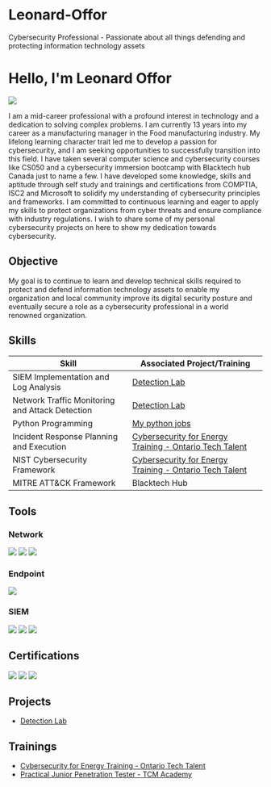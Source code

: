 # Leonard-Offor
Cybersecurity Professional - Passionate about all things defending and protecting information technology assets


# Hello, I'm Leonard Offor
<a href="https://www.linkedin.com/in/leonard-offor/"><img src="https://img.shields.io/badge/-LinkedIn-0072b1?&style=for-the-badge&logo=linkedin&logoColor=white" /></a>

I am a mid-career professional with a profound interest in technology and a dedication to solving complex problems. I am currently 13 years into my career as a manufacturing manager in the Food manufacturing industry. My lifelong learning character trait led me to develop a passion for cybersecurity, and I am seeking opportunities to successfully transition into this field. I have taken several computer science and cybersecurity courses like CS050 and a cybersecurity immersion bootcamp with Blacktech hub Canada just to name a few. I have developed some knowledge, skills and aptitude through self study and trainings and certifications from COMPTIA, ISC2 and Microsoft to solidify my understanding of cybersecurity principles and frameworks. I am committed to continuous learning and eager to apply my skills to protect organizations from cyber threats and ensure compliance with industry regulations. I wish to share some of my personal cybersecurity projects on here to show my dedication towards cybersecurity.

## Objective

My goal is to continue to learn and develop technical skills required to protect and defend information technology assets to enable my organization and local community improve its digital security posture and eventually secure a role as a cybersecurity professional in a world renowned organization.

## Skills

| Skill                                         | Associated Project/Training       |
|-----------------------------------------------|---------------------------------------------------|
| SIEM Implementation and Log Analysis          | <a href="https://github.com/Davinci042/Detection-Lab">Detection Lab</a>|
| Network Traffic Monitoring and Attack Detection | <a href="https://github.com/Davinci042/Detection-Lab">Detection Lab</a>|
| Python Programming                            |<a href="https://github.com/Davinci042/Python_jobs">My python jobs</a> |
| Incident Response Planning and Execution      | <a href="https://github.com/Davinci042/Ontario-Tech-Cybersecurity-for-Energy-">Cybersecurity for Energy Training - Ontario Tech Talent</a>|
| NIST Cybersecurity Framework                  |  <a href="https://github.com/Davinci042/Ontario-Tech-Cybersecurity-for-Energy-">Cybersecurity for Energy Training - Ontario Tech Talent</a>|
| MITRE ATT&CK Framework                        | Blacktech Hub|


## Tools

### Network
<div>
    <img src="https://img.shields.io/badge/-Wireshark-1679A7?&style=for-the-badge&logo=Wireshark&logoColor=white" />
    <img src="https://img.shields.io/badge/-Nmap-990000?&style=for-the-badge&logo=nmap&logoColor=white" />
    <img src="https://img.shields.io/badge/-Metasploit-ED1C24?&style=for-the-badge&logo=metasploit&logoColor=white" />

</div>

### Endpoint
<div>
    <img src="https://img.shields.io/badge/-Microsoft_Defender_for_Endpoint-00A4EF?&style=for-the-badge&logo=Microsoft&logoColor=white" />
</div>

### SIEM
<div>
    <img src="https://img.shields.io/badge/-Microsoft_Sentinel-0078D4?&style=for-the-badge&logo=Microsoft&logoColor=white" />
    <img src="https://img.shields.io/badge/-Splunk-000000?&style=for-the-badge&logo=Splunk&logoColor=white" />
    <img src="https://img.shields.io/badge/-Elastic-005571?&style=for-the-badge&logo=Elastic&logoColor=white" />
</div>

## Certifications
<div>
<img src="https://img.shields.io/badge/-Security%2B-FF0000?&style=for-the-badge&logo=CompTIA&logoColor=white" />
<img src="https://img.shields.io/badge/-Azure%20Fundamentals-0078D4?&style=for-the-badge&logo=microsoftazure&logoColor=white" />
<img src="https://img.shields.io/badge/-ISC2%20Cybersecurity-0058E2?&style=for-the-badge&logo=isc2&logoColor=white" />
</div>

## Projects
- <a href="https://github.com/Davinci042/Detection-Lab">Detection Lab</a>
  
## Trainings
-  <a href="https://github.com/Davinci042/Ontario-Tech-Cybersecurity-for-Energy-">Cybersecurity for Energy Training - Ontario Tech Talent</a>
- <a href="https://imgur.com/a/kEibfnM">Practical Junior Penetration Tester - TCM Academy</a>

